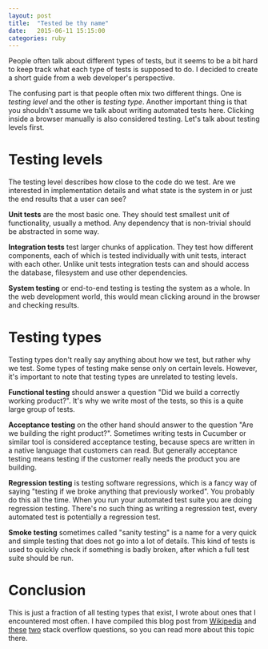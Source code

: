 ```yaml
---
layout: post
title:  "Tested be thy name"
date:   2015-06-11 15:15:00
categories: ruby
---
```

People often talk about different types of tests, but it seems to be a bit hard
to keep track what each type of tests is supposed to do. I decided to create a short guide from a web developer's perspective.

The confusing part is that people often mix two different things. One is _testing level_ and the other is _testing type_. Another important thing is that you shouldn't assume we talk about writing automated tests here. Clicking inside a browser manually is also considered testing. Let's talk about testing levels first.


# Testing levels

The testing level describes how close to the code do we test. Are we interested in implementation details and what state is the system in or just the end results that a user can see?

**Unit tests** are the most basic one. They should test smallest unit of functionality, usually
a method. Any dependency that is non-trivial should be abstracted in some way.

**Integration tests** test larger chunks of application. They test how different components, each of which is tested individually with unit tests, interact with each other. Unlike unit tests integration tests
can and should access the database, filesystem and use other dependencies.

**System testing** or end-to-end testing is testing the system as a whole. In the web development world, this would mean clicking around in the browser and checking results.


# Testing types
Testing types don't really say anything about how we test, but rather why we test. Some types of testing make sense only on certain levels. However, it's important to note that testing types are unrelated to testing levels.

**Functional testing** should answer a question "Did we build a correctly working product?". It's why we write most of the tests, so this is a quite large group of tests.

**Acceptance testing** on the other hand should answer to the question "Are we building the right product?". Sometimes writing tests in Cucumber or similar tool is considered acceptance testing, because specs are written in a native language that customers can read. But generally acceptance testing means testing if the customer really needs the product you are building.

**Regression testing** is testing software regressions, which is a fancy way of saying "testing if we broke anything that previously worked". You probably do this all the time. When you run your automated test suite you are doing regression testing. There's no such thing as writing a regression test, every automated test is potentially a regression test.

**Smoke testing** sometimes called "sanity testing" is a name for a very quick and simple testing that does not go into a lot of details. This kind of tests is used to quickly check if something is badly broken, after which a full test suite should be run.

# Conclusion

This is just a fraction of all testing types that exist, I wrote about ones that I encountered most often. I have compiled this blog post from [Wikipedia](http://en.wikipedia.org/wiki/Software_testing) and [these](http://stackoverflow.com/questions/3370334/difference-between-acceptance-test-and-functional-test) [two](http://stackoverflow.com/questions/4904096/whats-the-difference-between-unit-functional-acceptance-and-integration-test) stack overflow questions, so you can read more about this topic there.
